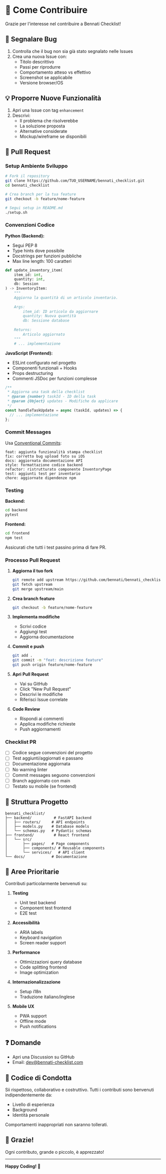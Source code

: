 # 🤝 Come Contribuire

Grazie per l'interesse nel contribuire a Bennati Checklist!

## 🐛 Segnalare Bug

1. Controlla che il bug non sia già stato segnalato nelle Issues
2. Crea una nuova Issue con:
   - Titolo descrittivo
   - Passi per riprodurre
   - Comportamento atteso vs effettivo
   - Screenshot se applicabile
   - Versione browser/OS

## 💡 Proporre Nuove Funzionalità

1. Apri una Issue con tag `enhancement`
2. Descrivi:
   - Il problema che risolverebbe
   - La soluzione proposta
   - Alternative considerate
   - Mockup/wireframe se disponibili

## 🔧 Pull Request

### Setup Ambiente Sviluppo

```bash
# Fork il repository
git clone https://github.com/TUO_USERNAME/bennati_checklist.git
cd bennati_checklist

# Crea branch per la tua feature
git checkout -b feature/nome-feature

# Segui setup in README.md
./setup.sh
```

### Convenzioni Codice

**Python (Backend):**
- Segui PEP 8
- Type hints dove possibile
- Docstrings per funzioni pubbliche
- Max line length: 100 caratteri

```python
def update_inventory_item(
    item_id: int, 
    quantity: int, 
    db: Session
) -> InventoryItem:
    """
    Aggiorna la quantità di un articolo inventario.
    
    Args:
        item_id: ID articolo da aggiornare
        quantity: Nuova quantità
        db: Sessione database
        
    Returns:
        Articolo aggiornato
    """
    # ... implementazione
```

**JavaScript (Frontend):**
- ESLint configurato nel progetto
- Componenti funzionali + Hooks
- Props destructuring
- Commenti JSDoc per funzioni complesse

```javascript
/**
 * Aggiorna una task della checklist
 * @param {number} taskId - ID della task
 * @param {Object} updates - Modifiche da applicare
 */
const handleTaskUpdate = async (taskId, updates) => {
  // ... implementazione
};
```

### Commit Messages

Usa [Conventional Commits](https://www.conventionalcommits.org/):

```
feat: aggiunta funzionalità stampa checklist
fix: corretto bug upload foto su iOS
docs: aggiornata documentazione API
style: formattazione codice backend
refactor: ristrutturato componente InventoryPage
test: aggiunti test per inventario
chore: aggiornate dipendenze npm
```

### Testing

**Backend:**
```bash
cd backend
pytest
```

**Frontend:**
```bash
cd frontend
npm test
```

Assicurati che tutti i test passino prima di fare PR.

### Processo Pull Request

1. **Aggiorna il tuo fork**
   ```bash
   git remote add upstream https://github.com/bennati/bennati_checklist.git
   git fetch upstream
   git merge upstream/main
   ```

2. **Crea branch feature**
   ```bash
   git checkout -b feature/nome-feature
   ```

3. **Implementa modifiche**
   - Scrivi codice
   - Aggiungi test
   - Aggiorna documentazione

4. **Commit e push**
   ```bash
   git add .
   git commit -m "feat: descrizione feature"
   git push origin feature/nome-feature
   ```

5. **Apri Pull Request**
   - Vai su GitHub
   - Click "New Pull Request"
   - Descrivi le modifiche
   - Riferisci Issue correlate

6. **Code Review**
   - Rispondi ai commenti
   - Applica modifiche richieste
   - Push aggiornamenti

### Checklist PR

- [ ] Codice segue convenzioni del progetto
- [ ] Test aggiunti/aggiornati e passano
- [ ] Documentazione aggiornata
- [ ] No warning linter
- [ ] Commit messages seguono convenzioni
- [ ] Branch aggiornato con main
- [ ] Testato su mobile (se frontend)

## 📁 Struttura Progetto

```
bennati_checklist/
├── backend/          # FastAPI backend
│   ├── routers/     # API endpoints
│   ├── models.py    # Database models
│   └── schemas.py   # Pydantic schemas
├── frontend/         # React frontend
│   └── src/
│       ├── pages/   # Page components
│       ├── components/ # Reusable components
│       └── services/   # API client
└── docs/            # Documentazione
```

## 🎯 Aree Prioritarie

Contributi particolarmente benvenuti su:

1. **Testing**
   - Unit test backend
   - Component test frontend
   - E2E test

2. **Accessibilità**
   - ARIA labels
   - Keyboard navigation
   - Screen reader support

3. **Performance**
   - Ottimizzazioni query database
   - Code splitting frontend
   - Image optimization

4. **Internazionalizzazione**
   - Setup i18n
   - Traduzione italiano/inglese

5. **Mobile UX**
   - PWA support
   - Offline mode
   - Push notifications

## ❓ Domande

- Apri una Discussion su GitHub
- Email: dev@bennati-checklist.com

## 📜 Codice di Condotta

Sii rispettoso, collaborativo e costruttivo. Tutti i contributi sono benvenuti indipendentemente da:
- Livello di esperienza
- Background
- Identità personale

Comportamenti inappropriati non saranno tollerati.

## 🙏 Grazie!

Ogni contributo, grande o piccolo, è apprezzato!

---

**Happy Coding! 🚀**




